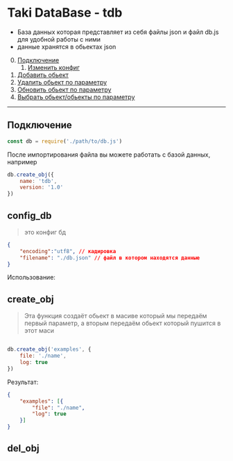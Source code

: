 # Taki DataBase - tdb


- База данных которая представляет из себя файлы json и файл db.js для удобной работы с ними 
- данные хранятся в обьектах json 





0. [Подключение](#Подключение)
    1. [Изменить конфиг](#config_db)
0. [Добавить обьект](#create_obj)
1. [Удалить обьект по параметру](#del_obj)
2. [Обновить обьект по параметру](#update_obj)
3. [Выбрать обьект/обьекты по параметру](#select_obj)


--- 

## Подключение

```js
const db = require('./path/to/db.js')
```
После импортирования файла вы можете работать с базой данных, например 

```js
db.create_obj({
    name: 'tdb',
    version: '1.0'
})
```


## config_db

> это конфиг бд

```json
{
    "encoding":"utf8", // кадировка
    "filename": "./db.json" // файл в котором находятся данные
}
```


Использование:

##  create_obj 

> Эта функция создаёт обьект в масиве который мы передаём первый параметр, а вторым передаём обьект который пушится в этот маси

```js

db.create_obj('examples', {
    file: './name',
    log: true
})

```
Результат:

```json
{
    "examples": [{
        "file": "./name",
        "log": true
    }]
}
```


## del_obj